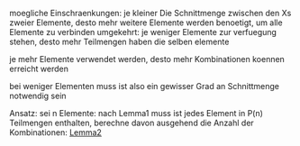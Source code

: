 moegliche Einschraenkungen: je kleiner Die Schnittmenge zwischen den Xs zweier Elemente, desto mehr weitere Elemente werden benoetigt, um alle Elemente zu verbinden
umgekehrt: je weniger Elemente zur verfuegung stehen, desto mehr Teilmengen haben die selben elemente


je mehr Elemente verwendet werden, desto mehr Kombinationen koennen erreicht werden


bei weniger Elementen muss ist also ein gewisser Grad an Schnittmenge notwendig sein


Ansatz: sei n Elemente: nach Lemma1 muss ist jedes Element in P(n) Teilmengen enthalten, berechne davon ausgehend die Anzahl der Kombinationen: [Lemma2](Lemma2)
